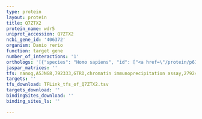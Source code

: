 ```yaml
---
type: protein
layout: protein
title: Q7ZTX2
protein_name: wdr5
uniprot_accession: Q7ZTX2
ncbi_gene_id: '406372'
organism: Danio rerio
function: target gene
number_of_interactions: '1'
orthologs: '[{"species": "Homo sapiens", "id": ["<a href=\"/protein/p61964\">P61964</a>"]}, {"species": "Mus musculus", "id": ["<a href=\"/protein/p61965\">P61965</a>"]}, {"species": "Rattus norvegicus", "id": ["Q498M4"]}, {"species": "Drosophila melanogaster", "id": ["<a href=\"/protein/q9v3j8\">Q9V3J8</a>"]}, {"species": "Caenorhabditis elegans", "id": ["<a href=\"/protein/q17963\">Q17963</a>"]}, {"species": "Saccharomyces cerevisiae", "id": ["<a href=\"/protein/p38123\">P38123</a>"]}]'
jaspar_matrices: ''
tfs: nanog,A5JNG8,792333,GTRD,chromatin immunoprecipitation assay,27924024%5Buid%5D,No
targets: ''
tfs_download: TFLink_tfs_of_Q7ZTX2.tsv
targets_download: ''
bindingSites_download: ''
binding_sites_ls: ''

---
```

